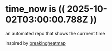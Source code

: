 # time_now is (( 2025-10-02T03:00:00.788Z ))

an automated repo that shows the currnent time

inspired by [breakingheatmap](https://github.com/breakingheatmap/breakingheatmap)